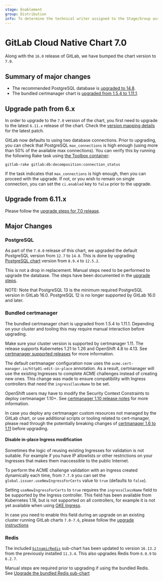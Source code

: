 ```yaml
---
stage: Enablement
group: Distribution
info: To determine the technical writer assigned to the Stage/Group associated with this page, see https://about.gitlab.com/handbook/engineering/ux/technical-writing/#designated-technical-writers
---
```


# GitLab Cloud Native Chart 7.0

Along with the `16.0` release of GitLab, we have bumped the chart version to `7.0`.

## Summary of major changes

- The recommended PostgreSQL database is [upgraded to 14.8](#postgresql).
- The bundled certmanager chart is [upgraded from 1.5.4 to 1.11.1](#bundled-certmanager).

## Upgrade path from 6.x

In order to upgrade to the `7.0` version of the chart, you first need to upgrade to the latest `6.11.x`
release of the chart. Check the [version mapping details](../installation/version_mappings.md) for the latest patch.

GitLab now defaults to using two database connections. Prior to upgrading, you can check that PostgreSQL `max_connections` is
high enough (using more than 50% of the available max connections).
You can verify this by running the following Rake task using [the Toolbox container](../charts/gitlab/toolbox/index.md#toolbox-included-tools):

```shell
gitlab-rake gitlab:db:decomposition:connection_status
```

If the task indicates that `max_connections` is high enough, then you can
proceed with the upgrade. If not, or you wish to remain on single
connection, you can set the `ci.enabled` key to `false` prior to the upgrade.

## Upgrade from 6.11.x

Please follow the [upgrade steps for 7.0 release](../installation/upgrade.md#upgrade-to-version-70).

## Major Changes

### PostgreSQL

As part of the `7.0.0` release of this chart, we upgraded the default PostgreSQL version from `12.7` to `14.8`. This
is done by upgrading [PostgreSQL chart](https://github.com/bitnami/charts/tree/master/bitnami/postgresql) version from
`8.9.4` to `12.5.2`.

This is not a drop in replacement. Manual steps need to be performed to upgrade the database. The steps have been
documented in the [upgrade steps](../installation/database_upgrade.md#steps-for-upgrading-the-bundled-postgresql).

NOTE:
Note that PostgreSQL 13 is the minimum required PostgreSQL version in GitLab 16.0. PostgreSQL 12 is no longer
supported by GitLab 16.0 and later.

### Bundled certmanager

The bundled certmanager chart is upgraded from 1.5.4 to 1.11.1. Depending on your cluster and tooling this
may require manual interaction before upgrading.

Make sure your cluster version is supported by certmanager 1.11. The release supports Kubernetes 1.21 to
1.26 and OpenShift 4.8 to 4.13. See [certmanager supported releases](https://cert-manager.io/docs/installation/supported-releases/)
for more information.

The default certmanager configuration now uses the `acme.cert-manager.io/http01-edit-in-place` annotation.
As a result, certmanager will use the existing Ingresses to complete ACME challenges instead of creating
new ones. This change was made to ensure compatibility with Ingress controllers that need the `ingressClassName` to be set.

OpenShift users may have to modify the Security Context Constraints to deploy certmanager 1.10+.
See [certmanager 1.10 release notes](https://cert-manager.io/docs/release-notes/release-notes-1.10/#on-openshift-the-cert-manager-pods-may-fail-until-you-modify-security-context-constraints)
for more information.

In case you deploy any certmanager custom resources not managed by the GitLab chart, or use additional
scripts or tooling related to cert-manager, please read through the potentially breaking changes of
[certmanager 1.6 to 1.11](https://cert-manager.io/docs/release-notes/) before upgrading.

#### Disable in-place Ingress modification

Sometimes the logic of reusing existing Ingresses for validation is not suitable. For example if you
have IP allowlists or other restrictions on your Ingresses that makes them inaccessible to the public
Internet.

To perform the ACME challenge validation with an Ingress created dynamically each time, from `7.7.0` you can
set the `global.issuer.useNewIngressForCerts` value to `true` (defaults to `false`).

Setting `useNewIngressForCerts` to `true` requires the `ingressClassName` field to be supported by the
Ingress controller. This field has been available from Kubernetes 1.18, but is not supported on all controllers,
for example it is not yet available when using
[GKE Ingress](https://cloud.google.com/kubernetes-engine/docs/concepts/ingress#deprecated_annotation).

In case you need to enable this field during an upgrade on an existing cluster running GitLab charts `7.0-7.6`,
please follow the [upgrade instructions](../installation/upgrade.md#usenewingressforcerts-on-ingresses)

### Redis

The included [`bitnami/Redis`](https://artifacthub.io/packages/helm/bitnami/redis)
sub-chart has been updated to version `16.13.2` from the previously installed
`11.3.4`. This also upgrades Redis from `6.0.9` to `6.2.7`.

Manual steps are required prior to upgrading if using the bundled Redis.
See [Upgrade the bundled Redis sub-chart](../installation/upgrade.md#update-the-bundled-redis-sub-chart)
